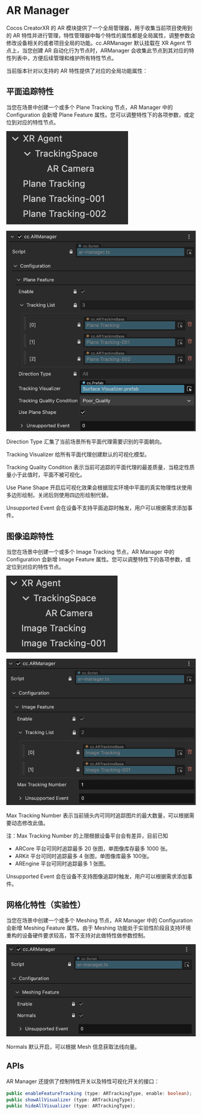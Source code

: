 # AR Manager

Cocos CreatorXR 的 AR 模块提供了一个全局管理器，用于收集当前项目使用到的 AR 特性并进行管理，特性管理器中每个特性的属性都是全局属性，调整参数会修改设备相关的或者项目全局的功能。cc.ARManager 默认挂载在 XR Agent 节点上，当您创建 AR 自动化行为节点时，ARManager 会收集此节点到其对应的特性列表中，方便后续管理和维护所有特性节点。

当前版本针对以支持的 AR 特性提供了对应的全局功能属性：

## 平面追踪特性

当您在场景中创建一个或多个 Plane Tracking 节点，AR Manager 中的 Configuration 会新增 Plane Feature 属性。您可以调整特性下的各项参数，或定位到对应的特性节点。

![plane-tracking-node](ar-manager/plane-tracking-node.png)

![ar-manager/plane-feature-manager.png](ar-manager/plane-feature-manager.png)

Direction Type 汇集了当前场景所有平面代理需要识别的平面朝向。

Tracking Visualizer 给所有平面代理创建默认的可视化模型。

Tracking Quality Condition 表示当前可追踪的平面代理的最差质量，当稳定性质量小于此值时，平面不被可视化。

Use Plane Shape 开启后可视化效果会根据现实环境中平面的真实物理性状使用多边形绘制，关闭后则使用四边形绘制代替。

Unsupported Event 会在设备不支持平面追踪时触发，用户可以根据需求添加事件。

## 图像追踪特性

当您在场景中创建一个或多个 Image Tracking 节点，AR Manager 中的 Configuration 会新增 Image Feature 属性。您可以调整特性下的各项参数，或定位到对应的特性节点。

![image-feature-node](ar-manager/image-feature-node.png)

![ar-manager/image-feature-manager.png](ar-manager/image-feature-manager.png)

Max Tracking Number 表示当前镜头内可同时追踪图片的最大数量，可以根据需要动态修改此值。

注：Max Tracking Number 的上限根据设备平台会有差异，目前已知

- ARCore 平台可同时追踪最多 20 张图，单图像库存最多 1000 张。
- ARKit 平台可同时追踪最多 4 张图，单图像库最多 100张。
- AREngine 平台可同时追踪最多 1 张图。

Unsupported Event 会在设备不支持图像追踪时触发，用户可以根据需求添加事件。

## 网格化特性（实验性）

当您在场景中创建一个或多个 Meshing 节点，AR Manager 中的 Configuration 会新增 Meshing Feature 属性。由于 Meshing 功能处于实验性阶段且支持环境重构的设备硬件要求较高，暂不支持对此做特性做参数控制。

![ar-manager/meshing-manager.png](ar-manager/meshing-manager.png)

Normals 默认开启，可以根据 Mesh 信息获取法线向量。

## APIs

AR Manager 还提供了控制特性开关以及特性可视化开关的接口：

```typescript
public enableFeatureTracking (type: ARTrackingType, enable: boolean);
public showAllVisualizer (type: ARTrackingType);
public hideAllVisualizer (type: ARTrackingType);
```
